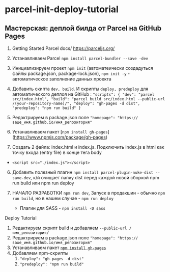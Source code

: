 # parcel-init-deploy-tutorial

## Мастерская: деплой билда от Parcel на GitHub Pages

1. Getting Started Parcel docs/   https://parceljs.org/  
2. Устанавливаем Parcel   `npm install parcel-bundler --save -dev`
3. Инициализируем проект `npm init` (автоматеически создадуться файлы package.json, package-lock.json),  `npm init -y`  - автоматическое заполнение данных проекта
4. Добавить скипта `dev, build`. И скрипты `deploy, predeploy` для автоматического деплоя на GitHub : 
   `"scripts": {
   "dev": "parcel src/index.html",
   "build": "parcel build src/index.html --public-url /(your-repository-name)/",
   "deploy": "gh-pages -d dist",
   "predeploy": "npm run build"
   }`
  
5. Редактрируем в package.json поле `"homepage": "https://ваше_имя.github.io/имя_репозитория"`
6. Устанавливаем пакет [`npm install gh-pages`] (https://www.npmjs.com/package/gh-pages) 

5. Создать 2 файла: index.html  и index.js. Подключить index.js в html как точку входа (entry file) в конце тега body  
- `<script src="./index.js"></script>`

6. Добавить полезный плагин  `npm install parcel-plugin-nuke-dist --save-dev`, к/й очищает папку dist перед каждой новой сборкой npm run build или npm run deploy

7. НАЧАЛО РАЗРАБОТКИ  `npm run dev`,  Запуск в продакшин -  обычно  `npm run build`, но в нашем случае - `npm run deploy`
   -  Плагин для SASS - `npm install -D sass`

Deploy Tutorial
1. Редактируем скрипт build и добавляем `--public-url /имя_репозитория/`
2. Редактрируем в package.json поле `"homepage": "https://ваше_имя.github.io/имя_репозитория"`
3. Устанавливаем пакет [`npm install gh-pages`](https://www.npmjs.com/package/gh-pages)
4. Добавляем npm-скрипты
   1. `"deploy": "gh-pages -d dist"`
   2. `"predeploy": "npm run build"`
